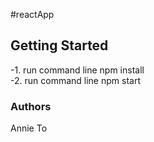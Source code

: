 #reactApp

## Getting Started
-1. run command line npm install </br>
-2. run command line npm start </br>

### Authors
Annie To
